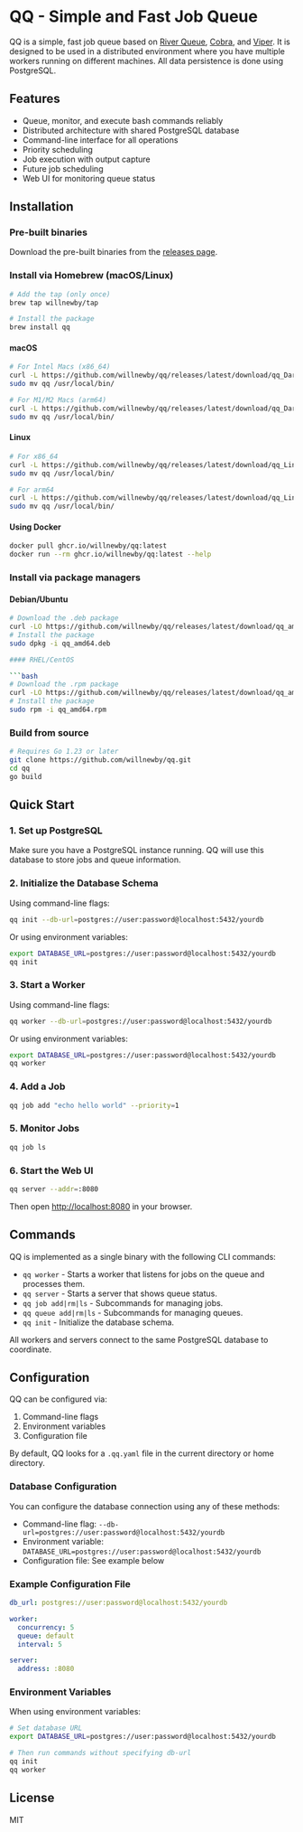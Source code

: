 # QQ - Simple and Fast Job Queue

QQ is a simple, fast job queue based on [River Queue](https://riverqueue.com/docs), [Cobra](https://github.com/spf13/cobra), and [Viper](https://github.com/spf13/viper). It is designed to be used in a distributed environment where you have multiple workers running on different machines. All data persistence is done using PostgreSQL.

## Features

- Queue, monitor, and execute bash commands reliably
- Distributed architecture with shared PostgreSQL database
- Command-line interface for all operations
- Priority scheduling
- Job execution with output capture
- Future job scheduling
- Web UI for monitoring queue status

## Installation

### Pre-built binaries

Download the pre-built binaries from the [releases page](https://github.com/willnewby/qq/releases).

### Install via Homebrew (macOS/Linux)

```bash
# Add the tap (only once)
brew tap willnewby/tap

# Install the package
brew install qq
```

#### macOS

```bash
# For Intel Macs (x86_64)
curl -L https://github.com/willnewby/qq/releases/latest/download/qq_Darwin_x86_64.tar.gz | tar xz
sudo mv qq /usr/local/bin/

# For M1/M2 Macs (arm64)
curl -L https://github.com/willnewby/qq/releases/latest/download/qq_Darwin_arm64.tar.gz | tar xz
sudo mv qq /usr/local/bin/
```

#### Linux

```bash
# For x86_64
curl -L https://github.com/willnewby/qq/releases/latest/download/qq_Linux_x86_64.tar.gz | tar xz
sudo mv qq /usr/local/bin/

# For arm64
curl -L https://github.com/willnewby/qq/releases/latest/download/qq_Linux_arm64.tar.gz | tar xz
sudo mv qq /usr/local/bin/
```

#### Using Docker

```bash
docker pull ghcr.io/willnewby/qq:latest
docker run --rm ghcr.io/willnewby/qq:latest --help
```

### Install via package managers

#### Debian/Ubuntu

```bash
# Download the .deb package
curl -LO https://github.com/willnewby/qq/releases/latest/download/qq_amd64.deb
# Install the package
sudo dpkg -i qq_amd64.deb

#### RHEL/CentOS

```bash
# Download the .rpm package
curl -LO https://github.com/willnewby/qq/releases/latest/download/qq_amd64.rpm
# Install the package
sudo rpm -i qq_amd64.rpm
```

### Build from source

```bash
# Requires Go 1.23 or later
git clone https://github.com/willnewby/qq.git
cd qq
go build
```

## Quick Start

### 1. Set up PostgreSQL

Make sure you have a PostgreSQL instance running. QQ will use this database to store jobs and queue information.

### 2. Initialize the Database Schema

Using command-line flags:
```bash
qq init --db-url=postgres://user:password@localhost:5432/yourdb
```

Or using environment variables:
```bash
export DATABASE_URL=postgres://user:password@localhost:5432/yourdb
qq init
```

### 3. Start a Worker

Using command-line flags:
```bash
qq worker --db-url=postgres://user:password@localhost:5432/yourdb
```

Or using environment variables:
```bash
export DATABASE_URL=postgres://user:password@localhost:5432/yourdb
qq worker
```

### 4. Add a Job

```bash
qq job add "echo hello world" --priority=1
```

### 5. Monitor Jobs

```bash
qq job ls
```

### 6. Start the Web UI

```bash
qq server --addr=:8080
```

Then open [http://localhost:8080](http://localhost:8080) in your browser.

## Commands

QQ is implemented as a single binary with the following CLI commands:

- `qq worker` - Starts a worker that listens for jobs on the queue and processes them.
- `qq server` - Starts a server that shows queue status.
- `qq job add|rm|ls` - Subcommands for managing jobs.
- `qq queue add|rm|ls` - Subcommands for managing queues.
- `qq init` - Initialize the database schema.

All workers and servers connect to the same PostgreSQL database to coordinate.

## Configuration

QQ can be configured via:
1. Command-line flags
2. Environment variables 
3. Configuration file

By default, QQ looks for a `.qq.yaml` file in the current directory or home directory.

### Database Configuration

You can configure the database connection using any of these methods:

- Command-line flag: `--db-url=postgres://user:password@localhost:5432/yourdb`
- Environment variable: `DATABASE_URL=postgres://user:password@localhost:5432/yourdb`
- Configuration file: See example below

### Example Configuration File

```yaml
db_url: postgres://user:password@localhost:5432/yourdb

worker:
  concurrency: 5
  queue: default
  interval: 5

server:
  address: :8080
```

### Environment Variables

When using environment variables:

```bash
# Set database URL
export DATABASE_URL=postgres://user:password@localhost:5432/yourdb

# Then run commands without specifying db-url
qq init
qq worker
```

## License

MIT